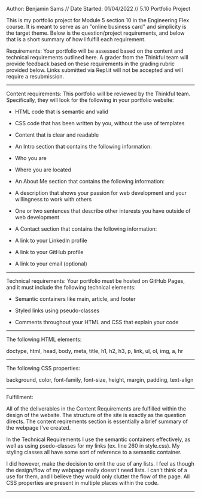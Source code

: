 Author: Benjamin Sams // Date Started: 01/04/2022 // 5.10 Portfolio Project

This is my portfolio project for Module 5 section 10 in the Engineering Flex course. It is meant to serve as an "online business card" and simplicity is the target theme. Below is the question/project requirements, and below that is a short summary of how I fulfill each requirement.

Requirements:
Your portfolio will be assessed based on the content and technical requirements outlined here. A grader from the Thinkful team will provide feedback based on these requirements in the grading rubric provided below. Links submitted via Repl.it will not be accepted and will require a resubmission.

---------------------------------------------------------------------------------------------

Content requirements:
This portfolio will be reviewed by the Thinkful team. Specifically, they will look for the following in your portfolio website:

- HTML code that is semantic and valid

- CSS code that has been written by you, without the use of templates

- Content that is clear and readable

- An Intro section that contains the following information:

- Who you are

- Where you are located

- An About Me section that contains the following information:

- A description that shows your passion for web development and your willingness to work with others

- One or two sentences that describe other interests you have outside of web development

- A Contact section that contains the following information:

- A link to your LinkedIn profile

- A link to your GitHub profile

- A link to your email (optional)

---------------------------------------------------------------------------------------------

Technical requirements:
Your portfolio must be hosted on GitHub Pages, and it must include the following technical elements:

- Semantic containers like main, article, and footer

- Styled links using pseudo-classes

- Comments throughout your HTML and CSS that explain your code

---------------------------------------------------------------------------------------------

The following HTML elements:

doctype, html, head, body, meta, title,
h1, h2, h3, p, link, ul, ol, img, a, hr

---------------------------------------------------------------------------------------------

The following CSS properties:

background, color, font-family, font-size,
height, margin, padding, text-align

---------------------------------------------------------------------------------------------

Fulfillment: 

All of the deliverables in the Content Requirements are fulfilled within the design of the website. The structure of the site is exactly as the question directs. The content reqirements section is essentially a brief summary of the webpage I've created.

In the Technical Requirements I use the semantic containers effectively, as well as using psedo-classes for my links (ex. line 260 in style.css). My styling classes all have some sort of reference to a semantic container. 

I did however, make the decision to omit the use of any lists. I feel as though the design/flow of my webpage really doesn't need lists. I can't think of a use for them, and I believe they would only clutter the flow of the page. All CSS properties are present in multiple places within the code.

---------------------------------------------------------------------------------------------